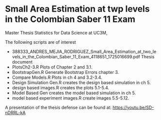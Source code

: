 # Small Area Estimation at twp levels in the Colombian Saber 11 Exam
Master Thesis Statistics for Data Science at UC3M,

 The following scripts are of interest

* 388333_ANDRES_MEJIA_RODRIGUEZ_Small_Area_Estimation_at_two_levels_in_the_Colombian_Saber_11_Exam_4118651_1725016699.pdf Thesis document
* PlotsCh2-3.R Plots of Chapter 2 and 3.1.
* BootstrapGen.R Generate Bootstrap Errors chapter 3.
* Compare Models.R Plots in ch 4 and 3.2-3.4.
* Design Simulation Gen.R creates the design based simulation in ch 5.
* design based images.R creates the plots 5.1-5.4.
* Model Based Gen creates the model based simulation in ch 5.
* model based experiment images.R create images 5.5-5.12.

A presentation of the thesis defense can be found at:
https://youtu.be/SD-nDRRL-kA


